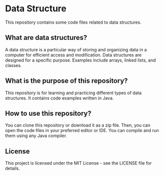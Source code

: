 # Data Structure

This repository contains some code files related to data structures.

## What are data structures?

A data structure is a particular way of storing and organizing data in a computer for efficient access and modification. Data structures are designed for a specific purpose. Examples include arrays, linked lists, and classes.

## What is the purpose of this repository?

This repository is for learning and practicing different types of data structures. It contains code examples written in Java.

## How to use this repository?

You can clone this repository or download it as a zip file. Then, you can open the code files in your preferred editor or IDE. You can compile and run them using any Java compiler.

## License

This project is licensed under the MIT License - see the LICENSE file for details.